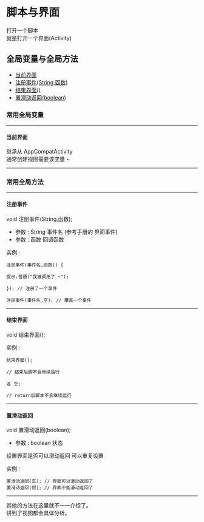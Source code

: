# 脚本与界面

打开一个脚本  
就是打开一个界面(Activity)

## 全局变量与全局方法
* [当前界面](#当前界面)
* [注册事件(String,函数)](#注册事件)
* [结束界面()](#结束界面)
* [置滑动返回(boolean)](#置滑动返回)

### 常用全局变量
---
#### 当前界面
继承从 AppCompatActivity  
通常创建视图需要该变量 ~  

---

### 常用全局方法
---
#### 注册事件

void 注册事件(String,函数);  

* 参数 : String 事件名 (参考手册的 界面事件)
* 参数 : 函数 回调函数

实例 :  

```
注册事件(事件名,函数() {

提示.普通("我被调用了 ~");

}); // 注册了一个事件

注册事件(事件名,空); // 覆盖一个事件

```
---
#### 结束界面

void 结束界面();

实例 : 
```
结束界面(); 

// 结束后脚本会继续运行

返 空;

// return后脚本不会继续运行

```
---
#### 置滑动返回

void 置滑动返回(boolean);

* 参数 : boolean 状态

设置界面是否可以滑动返回 可以重复设置  

实例 : 
```
置滑动返回(真); // 界面可以滑动返回了
置滑动返回(假); // 界面不能滑动返回了
```
---
其他的方法在这里就不一一介绍了。  
讲到了视图都会具体分析。
